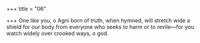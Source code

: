+++
title = "06"

+++
One like you, o Agni born of truth, when hymned, will stretch wide a  shield for our body from everyone who seeks to harm or to revile—for you watch widely  over crooked ways, o god.  